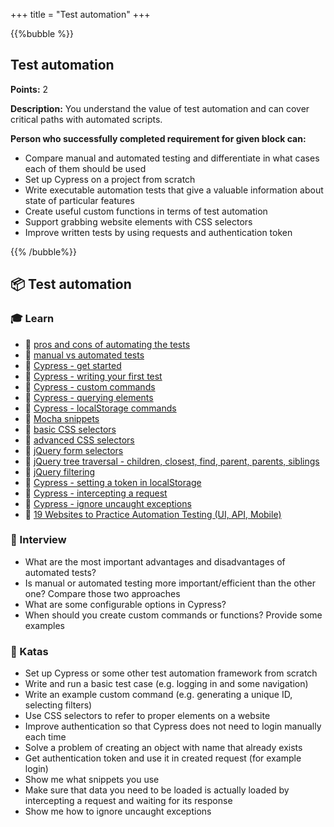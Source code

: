 +++
title = "Test automation"
+++

{{%bubble %}}

## Test automation

**Points:** 2

**Description:** You understand the value of test automation and can cover critical paths with automated scripts.

**Person who successfully completed requirement for given block can:**
- Compare manual and automated testing and differentiate in what cases each of them should be used
- Set up Cypress on a project from scratch
- Write executable automation tests that give a valuable information about state of particular features
- Create useful custom functions in terms of test automation
- Support grabbing website elements with CSS selectors
- Improve written tests by using requests and authentication token

{{% /bubble%}}

## **📦 Test automation**

### **🎓 Learn**

- 📗 [pros and cons of automating the tests](https://sumatosoft.com/blog-post/automation-testing-pros-cons)
- 📗 [manual vs automated tests](https://www.qamadness.com/manual-testing-vs-automated-testing/)
- 📗 [Cypress - get started](https://selleo.com/blog/how-to-get-started-with-cypress-a-simple-guide)
- 📗 [Cypress - writing your first test](https://docs.cypress.io/guides/getting-started/writing-your-first-test.html)
- 📗 [Cypress - custom commands](https://docs.cypress.io/api/cypress-api/custom-commands.html)
- 📙 [Cypress - querying elements](https://docs.cypress.io/guides/core-concepts/introduction-to-cypress.html#Querying-Elements)
- 📗 [Cypress - localStorage commands](https://www.npmjs.com/package/cypress-localstorage-commands)
- 📗 [Mocha snippets](https://marketplace.visualstudio.com/items?itemName=spoonscen.es6-mocha-snippets)
- 📗 [basic CSS selectors](https://docs.google.com/document/d/1VDdFmbDlmCj7N0mLGpgkX4rFkeNSxrG7DaQziCAt1U8/edit#heading=h.er22qrcb665g)
- 📙 [advanced CSS selectors](https://code.tutsplus.com/tutorials/the-30-css-selectors-you-must-memorize--net-16048)
- 📙 [jQuery form selectors](https://api.jquery.com/category/selectors/form-selectors/)
- 📙 [jQuery tree traversal - children, closest, find, parent, parents, siblings](https://api.jquery.com/category/traversing/tree-traversal/)
- 📙 [jQuery filtering](https://api.jquery.com/category/traversing/filtering/)
- 📗 [Cypress - setting a token in localStorage](https://newbedev.com/in-cypress-set-a-token-in-localstorage-before-test)
- 📗 [Cypress - intercepting a request](https://egghead.io/blog/intercepting-network-requests-in-cypress)
- 📗 [Cypress - ignore uncaught exceptions](https://stackoverflow.com/questions/53845493/cypress-uncaught-assertion-error-despite-cy-onuncaughtexception)
- 📙 [19 Websites to Practice Automation Testing (UI, API, Mobile)](https://ultimateqa.com/dummy-automation-websites/amp/)

### **🎤 Interview**

- What are the most important advantages and disadvantages of automated tests?
- Is manual or automated testing more important/efficient than the other one? Compare those two approaches
- What are some configurable options in Cypress?
- When should you create custom commands or functions? Provide some examples

### **📝 Katas**

- Set up Cypress or some other test automation framework from scratch
- Write and run a basic test case (e.g. logging in and some navigation)
- Write an example custom command (e.g. generating a unique ID, selecting filters)
- Use CSS selectors to refer to proper elements on a website
- Improve authentication so that Cypress does not need to login manually each time
- Solve a problem of creating an object with name that already exists
- Get authentication token and use it in created request (for example login)
- Show me what snippets you use
- Make sure that data you need to be loaded is actually loaded by intercepting a request and waiting for its response
- Show me how to ignore uncaught exceptions